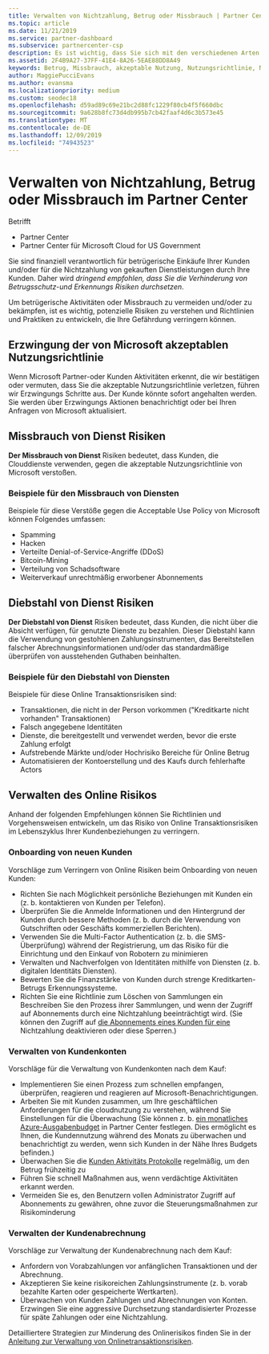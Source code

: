 ```yaml
---
title: Verwalten von Nichtzahlung, Betrug oder Missbrauch | Partner Center
ms.topic: article
ms.date: 11/21/2019
ms.service: partner-dashboard
ms.subservice: partnercenter-csp
description: Es ist wichtig, dass Sie sich mit den verschiedenen Arten von Risiken befassen, die bei Online Transaktionen und bewährten Methoden für die Verwaltung und Minimierung dieser Risiken entstehen.
ms.assetid: 2F4B9A27-37FF-41E4-8A26-5EAE88DD8A49
keywords: Betrug, Missbrauch, akzeptable Nutzung, Nutzungsrichtlinie, Nichtzahlung, Kunde bezahlt die Rechnung nicht, Onlinerisiko, Diebstahl von Diensten, Dienstmissbrauch, Abonnements aussetzen
author: MaggiePucciEvans
ms.author: evansma
ms.localizationpriority: medium
ms.custom: seodec18
ms.openlocfilehash: d59ad89c69e21bc2d88fc1229f80cb4f5f660dbc
ms.sourcegitcommit: 9a628b8fc73d4db995b7cb42faaf4d6c3b573e45
ms.translationtype: MT
ms.contentlocale: de-DE
ms.lasthandoff: 12/09/2019
ms.locfileid: "74943523"
---
```

# <a name="managing-non-payment-fraud-or-misuse-in-partner-center"></a>Verwalten von Nichtzahlung, Betrug oder Missbrauch im Partner Center

Betrifft

- Partner Center
- Partner Center für Microsoft Cloud for US Government

Sie sind finanziell verantwortlich für betrügerische Einkäufe Ihrer Kunden und/oder für die Nichtzahlung von gekauften Dienstleistungen durch Ihre Kunden. Daher wird *dringend empfohlen, dass Sie die Verhinderung von Betrugsschutz-und Erkennungs Risiken durchsetzen*.

Um betrügerische Aktivitäten oder Missbrauch zu vermeiden und/oder zu bekämpfen, ist es wichtig, potenzielle Risiken zu verstehen und Richtlinien und Praktiken zu entwickeln, die Ihre Gefährdung verringern können.

## <a name="enforcement-of-microsoft-acceptable-use-policy"></a>Erzwingung der von Microsoft akzeptablen Nutzungsrichtlinie

Wenn Microsoft Partner-oder Kunden Aktivitäten erkennt, die wir bestätigen oder vermuten, dass Sie die akzeptable Nutzungsrichtlinie verletzen, führen wir Erzwingungs Schritte aus. Der Kunde könnte sofort angehalten werden. Sie werden über Erzwingungs Aktionen benachrichtigt oder bei Ihren Anfragen von Microsoft aktualisiert.

## <a name="abuse-of-service-risks"></a>Missbrauch von Dienst Risiken

**Der Missbrauch von Dienst** Risiken bedeutet, dass Kunden, die Clouddienste verwenden, gegen die akzeptable Nutzungsrichtlinie von Microsoft verstoßen.

### <a name="examples-of-abuse-of-service"></a>Beispiele für den Missbrauch von Diensten

Beispiele für diese Verstöße gegen die Acceptable Use Policy von Microsoft können Folgendes umfassen:

- Spamming
- Hacken
- Verteilte Denial-of-Service-Angriffe (DDoS)
- Bitcoin-Mining
- Verteilung von Schadsoftware
- Weiterverkauf unrechtmäßig erworbener Abonnements

## <a name="theft-of-service-risks"></a>Diebstahl von Dienst Risiken

**Der Diebstahl von Dienst** Risiken bedeutet, dass Kunden, die nicht über die Absicht verfügen, für genutzte Dienste zu bezahlen. Dieser Diebstahl kann die Verwendung von gestohlenen Zahlungsinstrumenten, das Bereitstellen falscher Abrechnungsinformationen und/oder das standardmäßige überprüfen von ausstehenden Guthaben beinhalten.

### <a name="examples-of-service-theft"></a>Beispiele für den Diebstahl von Diensten

Beispiele für diese Online Transaktionsrisiken sind:

- Transaktionen, die nicht in der Person vorkommen ("Kreditkarte nicht vorhanden" Transaktionen)
- Falsch angegebene Identitäten
- Dienste, die bereitgestellt und verwendet werden, bevor die erste Zahlung erfolgt
- Aufstrebende Märkte und/oder Hochrisiko Bereiche für Online Betrug
- Automatisieren der Kontoerstellung und des Kaufs durch fehlerhafte Actors

## <a name="managing-online-risk"></a>Verwalten des Online Risikos

Anhand der folgenden Empfehlungen können Sie Richtlinien und Vorgehensweisen entwickeln, um das Risiko von Online Transaktionsrisiken im Lebenszyklus Ihrer Kundenbeziehungen zu verringern.

### <a name="onboarding-new-customers"></a>Onboarding von neuen Kunden

Vorschläge zum Verringern von Online Risiken beim Onboarding von neuen Kunden:

- Richten Sie nach Möglichkeit persönliche Beziehungen mit Kunden ein (z. b. kontaktieren von Kunden per Telefon).
- Überprüfen Sie die Anmelde Informationen und den Hintergrund der Kunden durch bessere Methoden (z. b. durch die Verwendung von Gutschriften oder Geschäfts kommerziellen Berichten).
- Verwenden Sie die Multi-Factor Authentication (z. b. die SMS-Überprüfung) während der Registrierung, um das Risiko für die Einrichtung und den Einkauf von Robotern zu minimieren
- Verwalten und Nachverfolgen von Identitäten mithilfe von Diensten (z. b. digitalen Identitäts Diensten).
- Bewerten Sie die Finanzstärke von Kunden durch strenge Kreditkarten-Betrugs Erkennungssysteme.
- Richten Sie eine Richtlinie zum Löschen von Sammlungen ein Beschreiben Sie den Prozess ihrer Sammlungen, und wenn der Zugriff auf Abonnements durch eine Nichtzahlung beeinträchtigt wird. (Sie können den Zugriff auf [die Abonnements eines Kunden für eine](suspend-a-subscription.md) Nichtzahlung deaktivieren oder diese Sperren.)

### <a name="managing-customer-accounts"></a>Verwalten von Kundenkonten

Vorschläge für die Verwaltung von Kundenkonten nach dem Kauf:

- Implementieren Sie einen Prozess zum schnellen empfangen, überprüfen, reagieren und reagieren auf Microsoft-Benachrichtigungen.
- Arbeiten Sie mit Kunden zusammen, um Ihre geschäftlichen Anforderungen für die cloudnutzung zu verstehen, während Sie Einstellungen für die Überwachung (Sie können z. b. [ein monatliches Azure-Ausgabenbudget](set-an-azure-spending-budget-for-your-customers.md) in Partner Center festlegen. Dies ermöglicht es Ihnen, die Kundennutzung während des Monats zu überwachen und benachrichtigt zu werden, wenn sich Kunden in der Nähe Ihres Budgets befinden.)
- Überwachen Sie die [Kunden Aktivitäts Protokolle](activity-logs.md) regelmäßig, um den Betrug frühzeitig zu
- Führen Sie schnell Maßnahmen aus, wenn verdächtige Aktivitäten erkannt werden.
- Vermeiden Sie es, den Benutzern vollen Administrator Zugriff auf Abonnements zu gewähren, ohne zuvor die Steuerungsmaßnahmen zur Risikominderung

### <a name="managing-customer-billing"></a>Verwalten der Kundenabrechnung

Vorschläge zur Verwaltung der Kundenabrechnung nach dem Kauf:

- Anfordern von Vorabzahlungen vor anfänglichen Transaktionen und der Abrechnung.
- Akzeptieren Sie keine risikoreichen Zahlungsinstrumente (z. b. vorab bezahlte Karten oder gespeicherte Wertkarten).
- Überwachen von Kunden Zahlungen und Abrechnungen von Konten. Erzwingen Sie eine aggressive Durchsetzung standardisierter Prozesse für späte Zahlungen oder eine Nichtzahlung.

Detailliertere Strategien zur Minderung des Onlinerisikos finden Sie in der [Anleitung zur Verwaltung von Onlinetransaktionsrisiken](https://assets.windowsphone.com/7d885238-e13b-4f10-a682-3d5adacd2859/CSP-PartnerRiskGuide-APSFinal_InvariantCulture_Default.zip).
